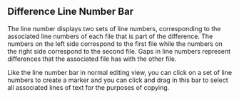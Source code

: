 ## Difference Line Number Bar

The line number displays two sets of line numbers, corresponding to the associated line numbers of each file that is part of the difference.  The numbers on the left side correspond to the first file while the numbers on the right side correspond to the second file.  Gaps in line numbers represent differences that the associated file has with the other file.

Like the line number bar in normal editing view, you can click on a set of line numbers to create a marker and you can click and drag in this bar to select all associated lines of text for the purposes of copying.